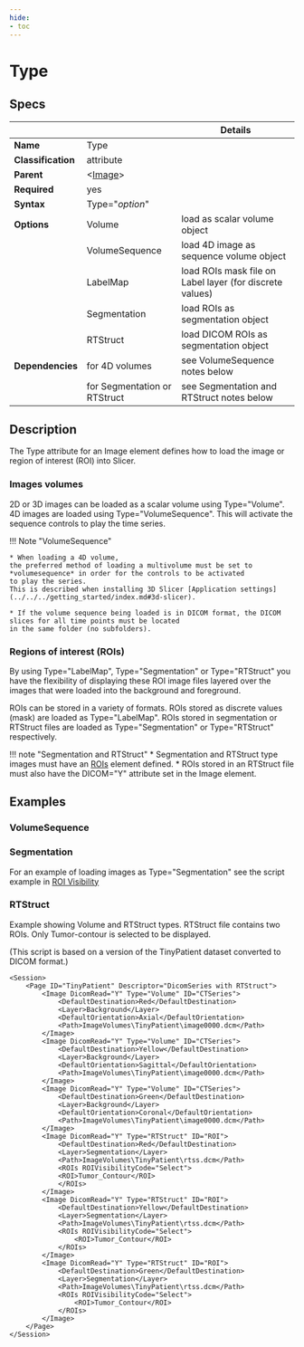 ```yaml
---
hide:
- toc
---
```

# Type

## Specs

| ||Details|
|---|---|---|
| **Name** | Type ||
| **Classification** | attribute ||
| **Parent** | <[Image](index.md)\> ||
| **Required** | yes ||
| **Syntax** | Type="*option*" |  |
| **Options** | Volume | load as scalar volume object |
|             | VolumeSequence | load 4D image as sequence volume object|
|             | LabelMap | load ROIs mask file on Label layer (for discrete values) |
|             | Segmentation | load ROIs as segmentation object |
|             | RTStruct | load DICOM ROIs as segmentation object |
| **Dependencies** | for 4D volumes | see VolumeSequence notes below |
|  | for Segmentation or RTStruct  | see Segmentation and RTStruct notes below |



## Description

The Type attribute for an Image element defines how to load the image or region of interest (ROI) into Slicer.

### Images volumes

2D or 3D images can be loaded as a scalar volume using Type="Volume".
4D images are loaded using Type="VolumeSequence". This will activate the sequence controls
to play the time series.

!!! Note "VolumeSequence"

    * When loading a 4D volume, 
	the preferred method of loading a multivolume must be set to *volumesequence* in order for the controls to be activated
	to play the series.
	This is described when installing 3D Slicer [Application settings](../../../getting_started/index.md#3d-slicer).
	
	* If the volume sequence being loaded is in DICOM format, the DICOM slices for all time points must be located
	in the same folder (no subfolders).

### Regions of interest (ROIs)

By using Type="LabelMap", Type="Segmentation" or Type="RTStruct" you have the flexibility of displaying these ROI image files
layered over the images that were loaded into the background and foreground. 

ROIs can be stored in a variety of formats. 
ROIs stored as discrete values (mask) are loaded as Type="LabelMap".
ROIs stored in segmentation or RTStruct files are loaded as Type="Segmentation" or Type="RTStruct" respectively.

!!! note "Segmentation and RTStruct"
	* Segmentation and RTStruct type images must have an [ROIs](rois/index.md) element defined.
	* ROIs stored in an RTStruct file must also have the DICOM="Y" attribute set in the Image element.



## Examples

### VolumeSequence

### Segmentation

For an example of loading images as Type="Segmentation" see the script example in [ROI Visibility](../../examples/example_roi_visibility.md#script-example)

### RTStruct

Example showing Volume and RTStruct types.
RTStruct file contains two ROIs. Only Tumor-contour is selected to be displayed.

(This script is based on a version of the TinyPatient dataset converted to DICOM format.)

```
<Session>
	<Page ID="TinyPatient" Descriptor="DicomSeries with RTStruct">
		<Image DicomRead="Y" Type="Volume" ID="CTSeries">
			<DefaultDestination>Red</DefaultDestination>
			<Layer>Background</Layer>
			<DefaultOrientation>Axial</DefaultOrientation>
			<Path>ImageVolumes\TinyPatient\image0000.dcm</Path>
		</Image>
		<Image DicomRead="Y" Type="Volume" ID="CTSeries">
			<DefaultDestination>Yellow</DefaultDestination>
			<Layer>Background</Layer>
			<DefaultOrientation>Sagittal</DefaultOrientation>
			<Path>ImageVolumes\TinyPatient\image0000.dcm</Path>
		</Image>
		<Image DicomRead="Y" Type="Volume" ID="CTSeries">
			<DefaultDestination>Green</DefaultDestination>
			<Layer>Background</Layer>
			<DefaultOrientation>Coronal</DefaultOrientation>
			<Path>ImageVolumes\TinyPatient\image0000.dcm</Path>
		</Image>
		<Image DicomRead="Y" Type="RTStruct" ID="ROI">
			<DefaultDestination>Red</DefaultDestination>
			<Layer>Segmentation</Layer>
			<Path>ImageVolumes\TinyPatient\rtss.dcm</Path>
			<ROIs ROIVisibilityCode="Select">
			<ROI>Tumor_Contour</ROI>
			</ROIs>
		</Image>
		<Image DicomRead="Y" Type="RTStruct" ID="ROI">
			<DefaultDestination>Yellow</DefaultDestination>
			<Layer>Segmentation</Layer>
			<Path>ImageVolumes\TinyPatient\rtss.dcm</Path>
			<ROIs ROIVisibilityCode="Select">
				<ROI>Tumor_Contour</ROI>
			</ROIs>
		</Image>
		<Image DicomRead="Y" Type="RTStruct" ID="ROI">
			<DefaultDestination>Green</DefaultDestination>
			<Layer>Segmentation</Layer>
			<Path>ImageVolumes\TinyPatient\rtss.dcm</Path>
			<ROIs ROIVisibilityCode="Select">
				<ROI>Tumor_Contour</ROI>
			</ROIs>
		</Image>
	</Page>
</Session>
```


